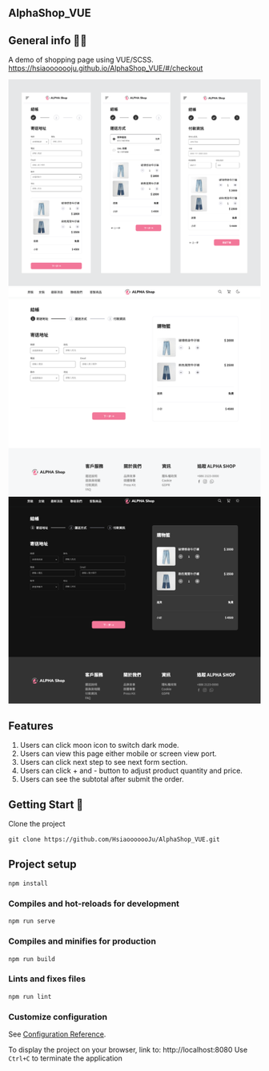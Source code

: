 ## AlphaShop_VUE

## General info 🙌🏻
A demo of shopping page using VUE/SCSS.
https://hsiaooooooju.github.io/AlphaShop_VUE/#/checkout

![image](https://github.com/HsiaooooooJu/S3_A1-AlphaShop/blob/main/dist/image/Alpha-shop-Mobile.png)
![image](https://github.com/HsiaooooooJu/S3_A1-AlphaShop/blob/main/dist/image/Alpha-shop-Desktop_light.png)
![image](https://github.com/HsiaooooooJu/S3_A1-AlphaShop/blob/main/dist/image/Alpha-shop-Desktop_dark.png)

## Features
1. Users can click moon icon to switch dark mode.
2. Users can view this page either mobile or screen view port.
3. Users can click next step to see next form section.
4. Users can click + and - button to adjust product quantity and price.
5. Users can see the subtotal after submit the order.

## Getting Start 🏁
Clone the project

```
git clone https://github.com/HsiaooooooJu/AlphaShop_VUE.git
```

## Project setup
```
npm install
```

### Compiles and hot-reloads for development
```
npm run serve
```

### Compiles and minifies for production
```
npm run build
```

### Lints and fixes files
```
npm run lint
```

### Customize configuration
See [Configuration Reference](https://cli.vuejs.org/config/).


To display the project on your browser, link to: http://localhost:8080
Use  ```Ctrl+C```  to terminate the application
